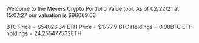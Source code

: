 Welcome to the Meyers Crypto Portfolio Value tool. 
As of 02/22/21 at 15:07:27 our valuation is $96069.63 

BTC Price = $54026.34
 ETH Price = $1777.9
BTC Holdings = 0.98BTC
 ETH holdings = 24.255477532ETH 
